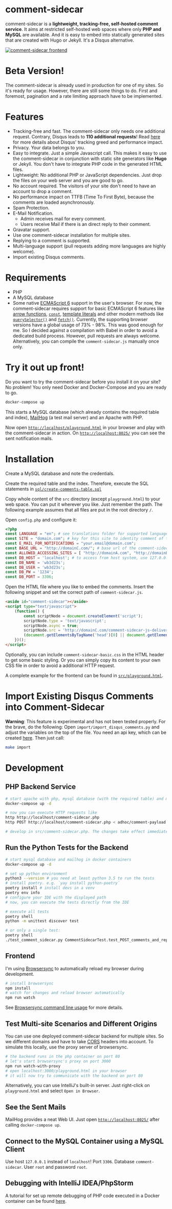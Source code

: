 # comment-sidecar

comment-sidecar is a **lightweight, tracking-free, self-hosted comment service**. It aims at restricted self-hosted web spaces where only **PHP and MySQL** are available. And it is easy to embed into statically generated sites that are created with Hugo or Jekyll. It's a Disqus alternative.

[![comment-sidecar frontend](screenshot-frontend-400.png)](https://raw.githubusercontent.com/phauer/comment-sidecar/master/screenshot-frontend.png)
 
# Beta Version!

The comment-sidecar is already used in production for one of my sites. So it's ready for usage. However, there are still some things to do. First and foremost, pagination and a rate limiting approach have to be implemented. 
  
# Features

- Tracking-free and fast. The comment-sidecar only needs one additional request. Contrary, Disqus leads to **110 additional requests**! Read [here](http://donw.io/post/github-comments/) for more details about Disqus' tracking greed and performance impact.
- Privacy. Your data belongs to you.
- Easy to integrate. Just a simple Javascript call. This makes it easy to use the comment-sidecar in conjunction with static site generators like **Hugo** or Jekyll. You don't have to integrate PHP code in the generated HTML files.
- Lightweight: No additional PHP or JavaScript dependencies. Just drop the files on your web server and you are good to go.
- No account required. The visitors of your site don't need to have an account to drop a comment.
- No performance impact on TTFB (Time To First Byte), because the comments are loaded asynchronously.
- Spam Protection.
- E-Mail Notification.
    - Admin receives mail for every comment.
    - Users receive Mail if there is an direct reply to their comment.
- Gravatar support.
- Use one comment-sidecar installation for multiple sites.
- Replying to a comment is supported.
- Multi-language support (pull requests adding more languages are highly welcome).
- Import existing Disqus comments.

# Requirements

- PHP
- A MySQL database
- Some native [ECMAScript 6](http://es6-features.org/) support in the user's browser. For now, the comment-sidecar requires support for basic ECMAScript 6 features like [arrow functions](http://www.caniuse.com/#search=arrow), [`const`](http://www.caniuse.com/#search=const), [template literals](http://www.caniuse.com/#search=template) and other modern methods like [`querySelector()`](http://www.caniuse.com/#search=queryselector) and [`fetch()`](http://www.caniuse.com/#search=fetch). Currently, the supporting browser versions have a global usage of 73% - 98%. This was good enough for me. So I decided against a compilation with Babel in order to avoid a dedicated build process. However, pull requests are always welcome. Alternatively, you can compile the `comment-sidecar.js` manually once only.

# Try it out up front!

Do you want to try the comment-sidecar before you install it on your site? No problem! You only need Docker and Docker-Compose and you are ready to go.
 
```bash
docker-compose up
```

This starts a MySQL database (which already contains the required table and index), [MailHog](https://github.com/mailhog/MailHog) (a test mail server) and an Apache with PHP.

Now open [`http://localhost/playground.html`](http://localhost/playground.html) in your browser and play with the comment-sidecar in action. On [`http://localhost:8025/`](http://localhost:8025/) you can see the sent notification mails.

# Installation

Create a MySQL database and note the credentials. 

Create the required table and the index. Therefore, execute the SQL statements in  [`sql/create-comments-table.sql`](https://github.com/phauer/comment-sidecar/blob/master/sql/create-comments-table.sql) 

Copy whole content of the `src` directory (except `playground.html`) to your web space. You can put it wherever you like. Just remember the path. The following example assumes that all files are put in the root directory `/`.

Open `config.php` and configure it:

```php
<?php
const LANGUAGE = "en"; # see translations folder for supported languages
const SITE = "domain.com"; # key for this site to identity comment of this site
const E_MAIL_FOR_NOTIFICATIONS = "your.email@domain.com";
const BASE_URL = "http://domainC.com/"; # base url of the comment-sidecar backend. can differ from the embedding site.
const ALLOWED_ACCESSING_SITES = [ "http://domainA.com", "http://domainB.com" ]; # sites that are allowed to access the backend (required for multisite setups, where the backend is deployed on a different domain than the embedding site.)
const DB_HOST = 'localhost'; # to access from host system, use 127.0.0.1
const DB_NAME = 'wb3d23s';
const DB_USER = 'wb3d23s';
const DB_PW = '1234';
const DB_PORT = 3306;
```

Open the HTML file where you like to embed the comments. Insert the following snippet and set the correct path of `comment-sidecar.js`.

```html
<aside id="comment-sidecar"></aside>
<script type="text/javascript">
    (function() {
        const scriptNode = document.createElement('script');
        scriptNode.type = 'text/javascript';
        scriptNode.async = true;
        scriptNode.src = 'http://domainC.com/comment-sidecar-js-delivery.php'; //adjust to the correct path
        (document.getElementsByTagName('head')[0] || document.getElementsByTagName('body')[0]).appendChild(scriptNode);
    })();
</script>
```

Optionally, you can include `comment-sidecar-basic.css` in the HTML header to get some basic styling. Or you can simply copy its content to your own CSS file in order to avoid a additional HTTP request.

A complete example for the frontend can be found in [`src/playground.html`](https://github.com/phauer/comment-sidecar/blob/master/src/playground.html).

# Import Existing Disqus Comments into Comment-Sidecar

**Warning**: This feature is experimental and has not been tested properly. For the brave, do the following: Open `import/import_disqus_comments.py` and adjust the variables on the top of the file. You need an api key, which can be created [here](https://disqus.com/api/applications/register/). Then just call:

```bash
make import
``` 

# Development

## PHP Backend Service

```bash
# start apache with php, mysql database (with the required table) and mailhog in docker containers
docker-compose up -d

# now you can execute HTTP requests like
http http://localhost/comment-sidecar.php
http POST http://localhost/comment-sidecar.php < adhoc/comment-payload.json

# develop in src/comment-sidecar.php. The changes take effect immediately. 
```

## Run the Python Tests for the Backend

```bash
# start mysql database and mailhog in docker containers
docker-compose up -d

# set up python environment
python3 --version # you need at least python 3.5 to run the tests
# install poetry. e.g. `yay install python-poetry`
poetry install # install devs in a venv
poetry env info 
# configure your IDE with the displayed path
# now, you can execute the tests directly from the IDE

# execute all tests
poetry shell
python -m unittest discover test

# or only a single test:
poetry shell
./test_comment_sidecar.py CommentSidecarTest.test_POST_comments_and_replies_and_GET_reply_chain 
```

## Frontend

I'm using [Browsersync](https://www.browsersync.io/) to automatically reload my browser during development.

```bash
# install browsersync
npm install
# watch for changes and reload browser automatically
npm run watch
```

See [Browsersync command line usage](https://www.browsersync.io/docs/command-line) for more details.

## Test Multi-site Scenarios and Different Origins

You can use one deployed comment-sidecar backend for multiple sites. So we different domains and have to take [CORS](https://developer.mozilla.org/en-US/docs/Web/HTTP/Access_control_CORS) headers into account. To simulate this locally, use the proxy server of browsersync.

```bash
# the backend runs in the php container on port 80
# let's start browsersync's proxy on port 3000
npm run watch-with-proxy
# open localhost:3000/playground.html in your browser
# it will now try to communicate with the backend on port 80
```

Alternatively, you can use IntelliJ's built-in server. Just right-click on `playground.html` and select `Open in Browser`.

## See the Sent Mails

MailHog provides a neat Web UI. Just open [`http://localhost:8025/`](http://localhost:8025/) after calling `docker-compose up`.

## Connect to the MySQL Container using a MySQL Client

Use host `127.0.0.1` instead of `localhost`! Port `3306`. Database `comment-sidecar`. User `root` and password `root`.

## Debugging with IntelliJ IDEA/PhpStorm

A tutorial for set up remote debugging of PHP code executed in a Docker container can be found [here](https://blog.philipphauer.de/debug-php-docker-container-idea-phpstorm/). 
